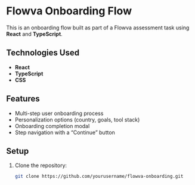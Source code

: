 # Flowva Onboarding Flow

This is an onboarding flow built as part of a Flowva assessment task using **React** and **TypeScript**.

## Technologies Used

- **React**
- **TypeScript**
- **CSS**

## Features

- Multi-step user onboarding process
- Personalization options (country, goals, tool stack)
- Onboarding completion modal
- Step navigation with a “Continue” button

## Setup

1. Clone the repository:
   ```bash
   git clone https://github.com/yourusername/flowva-onboarding.git
   ```
